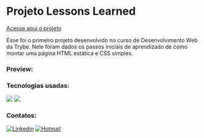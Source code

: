 # Projeto Lessons Learned

<a href="https://heloisasantana.github.io/lessons-learned/">Acesse aqui o projeto</a>

Esse foi o primeiro projeto desenvolvido no curso de Desenvolvimento Web da Trybe. Nele foram dados os passos iniciais de aprendizado de como montar uma página HTML estática e CSS simples.

<h3>Preview:</h3>

<h3>Tecnologias usadas:</h3>
<div style="display: inline_block">
<img src="https://img.shields.io/badge/HTML5-E34F26?style=for-the-badge&logo=html5&logoColor=white" />
<img src="https://img.shields.io/badge/CSS3-1572B6?style=for-the-badge&logo=css3&logoColor=white" />
</div>

### Contatos:

[![Linkedin](https://img.shields.io/badge/LinkedIn-0077B5?style=for-the-badge&logo=linkedin&logoColor=white)](https://www.linkedin.com/in/heloisa-santana-da-silva/) [![Hotmail](https://img.shields.io/badge/Microsoft_Outlook-0078D4?style=for-the-badge&logo=microsoft-outlook&logoColor=white)](mailto:heloisasantana.silva@hotmail.com)
